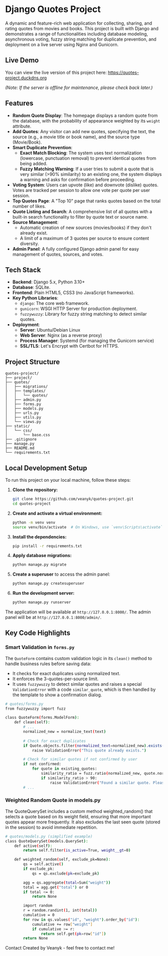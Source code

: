 # Django Quotes Project

A dynamic and feature-rich web application for collecting, sharing, and rating quotes from movies and books. This project is built with Django and demonstrates a range of functionalities including database modeling, asynchronous voting, fuzzy string matching for duplicate prevention, and deployment on a live server using Nginx and Gunicorn.

## Live Demo

You can view the live version of this project here:
https://quotes-project.duckdns.org

*(Note: If the server is offline for maintenance, please check back later.)*

## Features

- **Random Quote Display**: The homepage displays a random quote from the database, with the probability of appearance weighted by its `weight` attribute.
- **Add Quotes**: Any visitor can add new quotes, specifying the text, the source (e.g., a movie title or book name), and the source type (Movie/Book).
- **Smart Duplicate Prevention**:
    - **Exact Match Blocking**: The system uses text normalization (lowercase, punctuation removal) to prevent identical quotes from being added.
    - **Fuzzy Matching Warning**: If a user tries to submit a quote that is very similar (>90% similarity) to an existing one, the system displays a warning and asks for confirmation before proceeding.
- **Voting System**: Users can upvote (like) and downvote (dislike) quotes. Votes are tracked per session to allow one vote per quote per user session.
- **Top Quotes Page**: A "Top 10" page that ranks quotes based on the total number of likes.
- **Quote Listing and Search**: A comprehensive list of all quotes with a built-in search functionality to filter by quote text or source name.
- **Source Management**:
    - Automatic creation of new sources (movies/books) if they don't already exist.
    - A limit of a maximum of 3 quotes per source to ensure content diversity.
- **Admin Panel**: A fully configured Django admin panel for easy management of quotes, sources, and votes.

## Tech Stack

- **Backend**: Django 5.x, Python 3.10+
- **Database**: SQLite.
- **Frontend**: Plain HTML5, CSS3 (no JavaScript frameworks).
- **Key Python Libraries**:
    - `django`: The core web framework.
    - `gunicorn`: WSGI HTTP Server for production deployment.
    - `fuzzywuzzy`: Library for fuzzy string matching to detect similar quotes.
- **Deployment**:
    - **Server**: Ubuntu/Debian Linux
    - **Web Server**: Nginx (as a reverse proxy)
    - **Process Manager**: Systemd (for managing the Gunicorn service)
    - **SSL/TLS**: Let's Encrypt with Certbot for HTTPS.

## Project Structure

```text
quotes-project/
├── project/
├── quotes/
│   ├── migrations/
│   ├── templates/
│   │   └── quotes/
│   ├── admin.py
│   ├── forms.py
│   ├── models.py
│   ├── urls.py
│   ├── utils.py
│   └── views.py
├── static/
│   └── css/
│       └── base.css
├── .gitignore
├── manage.py
├── README.md
└── requirements.txt
```
## Local Development Setup

To run this project on your local machine, follow these steps:

1.  **Clone the repository:**
    ```bash
    git clone https://github.com/veanyk/quotes-project.git
    cd quotes-project
    ```

2.  **Create and activate a virtual environment:**
    ```bash
    python -m venv venv
    source venv/bin/activate  # On Windows, use `venv\Scripts\activate`
    ```

3.  **Install the dependencies:**
    ```bash
    pip install -r requirements.txt
    ```

4.  **Apply database migrations:**
    ```bash
    python manage.py migrate
    ```

5.  **Create a superuser** to access the admin panel:
    ```bash
    python manage.py createsuperuser
    ```

6.  **Run the development server:**
    ```bash
    python manage.py runserver
    ```

The application will be available at `http://127.0.0.1:8000/`.
The admin panel will be at `http://127.0.0.1:8000/admin/`.

## Key Code Highlights

### Smart Validation in `forms.py`

The `QuoteForm` contains custom validation logic in its `clean()` method to handle business rules before saving data:
- It checks for exact duplicates using normalized text.
- It enforces the 3-quotes-per-source limit.
- It uses `fuzzywuzzy` to detect similar quotes and raises a special `ValidationError` with a code `similar_quote`, which is then handled by the template to show a confirmation dialog.

```bash
# quotes/forms.py
from fuzzywuzzy import fuzz

class QuoteForm(forms.ModelForm):
    def clean(self):
        # ...
        normalized_new = normalize_text(text)
        
        # Check for exact duplicates
        if Quote.objects.filter(normalized_text=normalized_new).exists():
            raise ValidationError("This quote already exists.")

        # Check for similar quotes if not confirmed by user
        if not confirmed:
            for quote in existing_quotes:
                similarity_ratio = fuzz.ratio(normalized_new, quote.normalized_text)
                if similarity_ratio > 90:
                    raise ValidationError("Found a similar quote. Please confirm.", code='similar_quote')
        # ...
```

### Weighted Random Quote in models.py
The QuoteQuerySet includes a custom method weighted_random() that selects a quote based on its weight field, ensuring that more important quotes appear more frequently. It also excludes the last seen quote (stored in the session) to avoid immediate repetition.

```bash
# quotes/models.py (simplified example)
class QuoteQuerySet(models.QuerySet):
    def active(self):
        return self.filter(is_active=True, weight__gt=0)

    def weighted_random(self, exclude_pk=None):
        qs = self.active()
        if exclude_pk:
            qs = qs.exclude(pk=exclude_pk)

        agg = qs.aggregate(total=Sum("weight"))
        total = agg.get("total") or 0
        if total <= 0:
            return None

        import random
        r = random.randint(1, int(total))
        cumulative = 0
        for row in qs.values("id", "weight").order_by("id"):
            cumulative += row["weight"]
            if cumulative >= r:
                return self.get(pk=row["id"])
        return None
```

Contact
Created by Veanyk - feel free to contact me!
